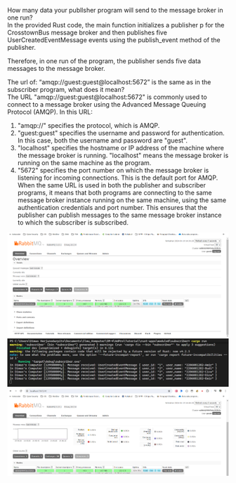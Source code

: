 How many data your publlsher program will send to the message broker in one
run?  
In the provided Rust code, the main function initializes a publisher p for the CrosstownBus message broker and then publishes five UserCreatedEventMessage events using the publish_event method of the publisher.  

Therefore, in one run of the program, the publisher sends five data messages to the message broker.  

The url of: “amqp://guest:guest@localhost:5672” is the same as in the subscriber
program, what does it mean?  
The URL "amqp://guest:guest@localhost:5672" is commonly used to connect to a message broker using the Advanced Message Queuing Protocol (AMQP). In this URL:  
1. "amqp://" specifies the protocol, which is AMQP.  
2. "guest:guest" specifies the username and password for authentication. In this case, both the username and password are "guest".  
3. "localhost" specifies the hostname or IP address of the machine where the message broker is running. "localhost" means the message broker is running on the same machine as the program.  
4. "5672" specifies the port number on which the message broker is listening for incoming connections. This is the default port for AMQP.  
When the same URL is used in both the publisher and subscriber programs, it means that both programs are connecting to the same message broker instance running on the same machine, using the same authentication credentials and port number. This ensures that the publisher can publish messages to the same message broker instance to which the subscriber is subscribed.  

![Rabbit](rabbit.png)  
![Subscrriber](subscriber.png)  
![Rabbit_Subs](rabbit_subs.png)  
